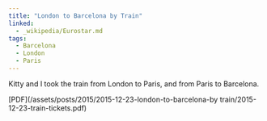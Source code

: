 ```yaml
---
title: "London to Barcelona by Train"
linked:
  - _wikipedia/Eurostar.md
tags:
  - Barcelona
  - London
  - Paris
---
```

Kitty and I took the train from London to Paris, and from Paris to Barcelona.

[PDF](/assets/posts/2015/2015-12-23-london-to-barcelona-by train/2015-12-23-train-tickets.pdf)